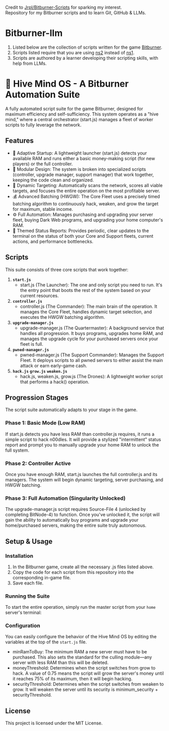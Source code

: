 Credit to [Jrpl/Bitburner-Scripts](https://github.com/Jrpl/Bitburner-Scripts) for sparking my interest.</br>
Repository for my Bitburner scripts and to learn Git, GitHub & LLMs.

# Bitburner-llm
1) Listed below are the collection of scripts written for the game [Bitburner](https://store.steampowered.com/app/1812820/Bitburner/).
2) Scripts listed require that you are using [ns2](https://bitburner.readthedocs.io/en/latest/netscript/netscriptjs.html) instead of [ns1](https://bitburner.readthedocs.io/en/latest/netscript/netscript1.html).
3) Scripts are authored by a learner developing their scripting skills, with help from LLMs.

# 🐝 Hive Mind OS - A Bitburner Automation Suite
A fully automated script suite for the game Bitburner, designed for maximum efficiency and self-sufficiency. This system operates as a "hive mind," where a central orchestrator (start.js) manages a fleet of worker scripts to fully leverage the network.

## Features
- 🚀 Adaptive Startup: A lightweight launcher (start.js) detects your available RAM and runs either a basic money-making script (for new players) or the full controller.
- 🧠 Modular Design: The system is broken into specialized scripts (controller, upgrade manager, support manager) that work together, keeping the code clean and organized.
- 🎯 Dynamic Targeting: Automatically scans the network, scores all viable targets, and focuses the entire operation on the most profitable server.
- 💰 Advanced Batching (HWGW): The Core Fleet uses a precisely timed batching algorithm to continuously hack, weaken, and grow the target for maximum, stable income.
- ⚙️ Full Automation: Manages purchasing and upgrading your server fleet, buying Dark Web programs, and upgrading your home computer's RAM.
- 📡 Themed Status Reports: Provides periodic, clear updates to the terminal on the status of both your Core and Support fleets, current actions, and performance bottlenecks.

## Scripts
This suite consists of three core scripts that work together:
1.  **`start.js`**
    - start.js (The Launcher): The one and only script you need to run. It's the entry point that boots the rest of the system based on your current resources.
2.  **`controller.js`**
    - controller.js (The Commander): The main brain of the operation. It manages the Core Fleet, handles dynamic target selection, and executes the HWGW batching algorithm.
3.  **`upgrade-manager.js`**
    - upgrade-manager.js (The Quartermaster): A background service that handles all progression. It buys programs, upgrades home RAM, and manages the upgrade cycle for your purchased servers once your fleet is full.
4.  **`pwned-manager.js`**
    - pwned-manager.js (The Support Commander): Manages the Support Fleet. It deploys scripts to all pwned servers to either assist the main attack or earn early-game cash.
5.  **`hack.js`** **`grow.js`** **`weaken.js`** 
    - hack.js, weaken.js, grow.js (The Drones): A lightweight worker script that performs a hack() operation.

## Progression Stages
The script suite automatically adapts to your stage in the game.

### Phase 1: Basic Mode (Low RAM)
If start.js detects you have less RAM than controller.js requires, it runs a simple script to hack n00dles. It will provide a stylized "intermittent" status report and prompt you to manually upgrade your home RAM to unlock the full system.

### Phase 2: Controller Active
Once you have enough RAM, start.js launches the full controller.js and its managers. The system will begin dynamic targeting, server purchasing, and HWGW batching.

### Phase 3: Full Automation (Singularity Unlocked)
The upgrade-manager.js script requires Source-File 4 (unlocked by completing BitNode-4) to function. Once you've unlocked it, the script will gain the ability to automatically buy programs and upgrade your home/purchased servers, making the entire suite truly autonomous.

## Setup & Usage

### Installation

1.  In the Bitburner game, create all the necessary .js files listed above.
2.  Copy the code for each script from this repository into the corresponding in-game file.
3.  Save each file.

### Running the Suite

To start the entire operation, simply run the master script from your `home` server's terminal:

### Configuration

You can easily configure the behavior of the Hive Mind OS by editing the variables at the top of the  `start.js` file.

- minRamToBuy: The minimum RAM a new server must have to be purchased. This also sets the standard for the culling module—any server with less RAM than this will be deleted.
- moneyThreshold: Determines when the script switches from grow to hack. A value of 0.75 means the script will grow the server's money until it reaches 75% of its maximum, then it will begin hacking.
- securityThreshold: Determines when the script switches from weaken to grow. It will weaken the server until its security is minimum_security + securityThreshold.

## License
This project is licensed under the MIT License.
